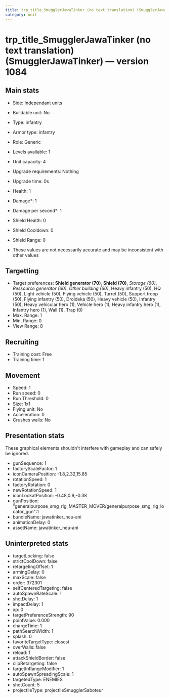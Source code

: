 ```yaml
---
title: trp_title_SmugglerJawaTinker (no text translation) (SmugglerJawaTinker)
category: unit
---
```


# trp_title_SmugglerJawaTinker (no text translation) (SmugglerJawaTinker) — version 1084

## Main stats

  * Side: Independant units
  * Buildable unit: No
  * Type: infantry
  * Armor type: infantry
  * Role: Generic
  * Levels available: 1
  * Unit capacity: 4
  * Upgrade requirements: Nothing
  * Upgrade time: 0s
  * Health: 1
  * Damage*: 1
  * Damage per second*: 1
  * Shield Health: 0
  * Shield Cooldown: 0
  * Shield Range: 0

* These values are not necessarily accurate and may be inconsistent with other values

## Targetting

  * Target preferences: **Shield generator (70)**, **Shield (70)**, _Storage (60)_, _Ressource generator (60)_, _Other building (60)_, Heavy infantry (50), HQ (50), Light vehicle (50), Flying vehicle (50), Turret (50), Support troop (50), Flying infantry (50), Droideka (50), Heavy vehicle (50), Infantry (50), Heavy vehicular hero (1), Vehicle hero (1), Heavy infantry hero (1), Infantry hero (1), Wall (1), Trap (0)
  * Max. Range: 1
  * Min. Range: 0
  * View Range: 8

## Recruiting

  * Training cost: Free
  * Training time: 1

## Movement

  * Speed: 1
  * Run speed: 0
  * Run Threshold: 0
  * Size: 1x1
  * Flying unit: No
  * Acceleration: 0
  * Crushes walls: No

## Presentation stats

These graphical elements shouldn't interfere with gameplay and can safely be ignored.

  * gunSequence: 1
  * factoryScaleFactor: 1
  * iconCameraPosition: -1.8,2.32,15.85
  * rotationSpeed: 1
  * factoryRotation: 0
  * newRotationSpeed: 1
  * iconLookatPosition: -0.48,0.9,-0.38
  * gunPosition: "generalpurpose_smg_rig_MASTER_MOVER/generalpurpose_smg_rig_locator_gun":1
  * bundleName: jawatinker_neu-ani
  * animationDelay: 0
  * assetName: jawatinker_neu-ani

## Uninterpreted stats

  * targetLocking: false
  * strictCoolDown: false
  * retargetingOffset: 1
  * armingDelay: 0
  * maxScale: false
  * order: 372301
  * selfCenteredTargeting: false
  * autoSpawnRateScale: 1
  * shotDelay: 1
  * impactDelay: 1
  * xp: 0
  * targetPreferenceStrength: 90
  * pointValue: 0.000
  * chargeTime: 1
  * pathSearchWidth: 1
  * splash: 0
  * favoriteTargetType: closest
  * overWalls: false
  * reload: 1
  * attackShieldBorder: false
  * clipRetargeting: false
  * targetInRangeModifier: 1
  * autoSpawnSpreadingScale: 1
  * targetedType: ENEMIES
  * shotCount: 5
  * projectileType: projectileSmugglerSaboteur

